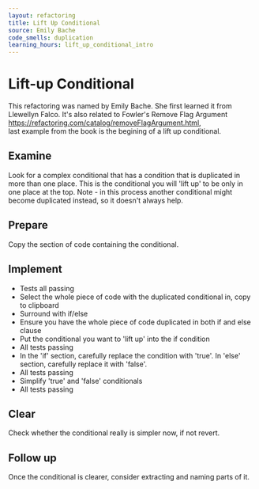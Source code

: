 ```yaml
---
layout: refactoring
title: Lift Up Conditional
source: Emily Bache
code_smells: duplication
learning_hours: lift_up_conditional_intro
---
```


# Lift-up Conditional
This refactoring was named by Emily Bache. She first learned it from Llewellyn Falco.
It's also related to Fowler's Remove Flag Argument https://refactoring.com/catalog/removeFlagArgument.html,  
last example from the book is the begining of a lift up conditional.

## Examine
Look for a complex conditional that has a condition that is duplicated in more than one place. This is the conditional you will 'lift up' to be only in one place at the top. Note - in this process another conditional might become duplicated instead, so it doesn't always help.

## Prepare
Copy the section of code containing the conditional.

## Implement

* Tests all passing
* Select the whole piece of code with the duplicated conditional in, copy to clipboard
* Surround with if/else
* Ensure you have the whole piece of code duplicated in both if and else clause
* Put the conditional you want to 'lift up' into the if condition
* All tests passing
* In the 'if' section, carefully replace the condition with 'true'. In 'else' section, carefully replace it with 'false'.
* All tests passing
* Simplify 'true' and 'false' conditionals
* All tests passing

## Clear
Check whether the conditional really is simpler now, if not revert.

## Follow up
Once the conditional is clearer, consider extracting and naming parts of it.
